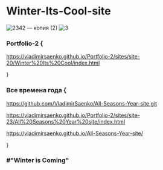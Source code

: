 # Winter-Its-Cool-site

![2342 — копия (2)](https://user-images.githubusercontent.com/56477695/116460585-e3b41c00-a86f-11eb-8fca-5a5f6051139e.jpg)
![3](https://user-images.githubusercontent.com/56477695/121777287-f2ddf780-cb99-11eb-96bb-dc85c94d7a5d.jpg)

### Portfolio-2 {

https://vladimirsaenko.github.io/Portfolio-2/sites/site-20/Winter%20Its%20Cool/index.html

}

### Все времена года {

https://github.com/VladimirSaenko/All-Seasons-Year-site.git

https://vladimirsaenko.github.io/Portfolio-2/sites/site-23/All%20Seasons%20Year%20site/index.html

https://vladimirsaenko.github.io/All-Seasons-Year-site/

}

### #"Winter is Coming"
